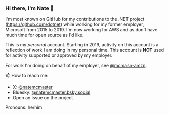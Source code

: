 ### Hi there, I'm Nate 👋

I'm most known on GitHub for my contributions to the .NET project (https://github.com/dotnet) while working for my former employer, Microsoft from 2015 to 2019. I'm now working for AWS and as don't have much time for open source as I'd like.

This is my *personal* account. Starting in 2019, activity on this account is a reflection of work I am doing in my personal time. This account is **NOT** used for activity supported or approved by my employer.

For work I'm doing on behalf of my employer, see [@mcmasn-amzn](https://github.com/mcmasn-amzn).

📫 How to reach me:

* X: [@natemcmaster](https://twitter.com/natemcmaster)
* Bluesky: [@natemcmaster.bsky.social](https://bsky.app/profile/natemcmaster.bsky.social)
* Open an issue on the project

Pronouns: he/him

